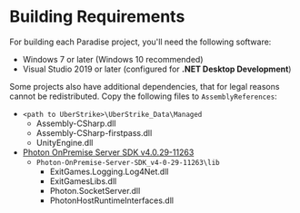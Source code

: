 # Building Requirements

For building each Paradise project, you'll need the following software:  
* Windows 7 or later (Windows 10 recommended)
* Visual Studio 2019 or later (configured for **.NET Desktop Development**)

Some projects also have additional dependencies, that for legal reasons cannot be redistributed. Copy the following files to `AssemblyReferences`:  
* `<path to UberStrike>\UberStrike_Data\Managed`
    * Assembly-CSharp.dll
    * Assembly-CSharp-firstpass.dll
    * UnityEngine.dll
* [Photon OnPremise Server SDK v4.0.29-11263](https://dashboard.photonengine.com/en-US/download/photon-server-sdk_v4-0-29-11263.exe)
    * `Photon-OnPremise-Server-SDK_v4-0-29-11263\lib`
        * ExitGames.Logging.Log4Net.dll
		* ExitGamesLibs.dll
		* Photon.SocketServer.dll
		* PhotonHostRuntimeInterfaces.dll
